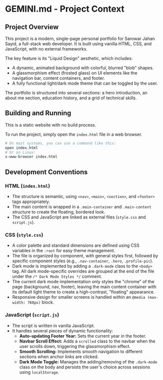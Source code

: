 # GEMINI.md - Project Context

## Project Overview

This project is a modern, single-page personal portfolio for Sarowar Jahan Sayid, a full-stack web developer. It is built using vanilla HTML, CSS, and JavaScript, with no external frameworks.

The key feature is its "Liquid Design" aesthetic, which includes:
- A dynamic, animated background with colorful, blurred "blob" shapes.
- A glassmorphism effect (frosted glass) on UI elements like the navigation bar, content containers, and footer.
- A fully functional light/dark mode theme that can be toggled by the user.

The portfolio is structured into several sections: a hero introduction, an about me section, education history, and a grid of technical skills.

## Building and Running

This is a static website with no build process.

To run the project, simply open the `index.html` file in a web browser.

```bash
# On most systems, you can use a command like this:
open index.html
# Or on Linux:
x-www-browser index.html
```

## Development Conventions

### HTML (`index.html`)

- The structure is semantic, using `<nav>`, `<main>`, `<section>`, and `<footer>` tags appropriately.
- The main content is wrapped in a `.main-container` and `.main-content` structure to create the floating, bordered look.
- The CSS and JavaScript are linked as external files (`style.css` and `script.js`).

### CSS (`style.css`)

- A color palette and standard dimensions are defined using CSS variables in the `:root` for easy theme management.
- The file is organized by component, with general styles first, followed by specific component styles (e.g., `.nav-container`, `.hero`, `.profile-pic`).
- Dark mode is implemented by adding a `.dark-mode` class to the `<body>` tag. All dark mode-specific overrides are grouped at the end of the file under the `/* Dark Mode Styles */` comment.
- The current dark mode implementation only styles the "chrome" of the page (background, nav, footer), leaving the main content container with its default light theme to create a high-contrast, "floating" appearance.
- Responsive design for smaller screens is handled within an `@media (max-width: 768px)` block.

### JavaScript (`script.js`)

- The script is written in vanilla JavaScript.
- It handles several pieces of dynamic functionality:
  - **Auto-updating Footer Year:** Sets the current year in the footer.
  - **Navbar Scroll Effect:** Adds a `scrolled` class to the navbar when the user scrolls down, triggering the glassmorphism effect.
  - **Smooth Scrolling:** Implements smooth navigation to different sections when anchor links are clicked.
  - **Dark Mode Toggle:** Manages the adding/removing of the `.dark-mode` class on the body and persists the user's choice across sessions using `localStorage`.